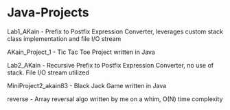 # Java-Projects
Lab1_AKain - Prefix to Postfix Expression Converter, leverages custom stack class implementation and file I/O stream

AKain_Project_1 - Tic Tac Toe Project written in Java

Lab2_AKain - Recursive Prefix to Postfix Expression Converter, no use of stack. File I/O stream utilized

MiniProject2_akain83 - Black Jack Game written in Java

reverse - Array reversal algo written by me on a whim, O(N) time complexity 

